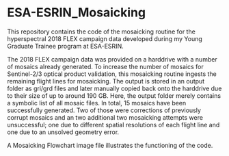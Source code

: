# ESA-ESRIN_Mosaicking

This repository contains the code of the mosaicking routine for the hyperspectral 2018 FLEX campaign data developed during my Young Graduate Trainee program at ESA-ESRIN.

The 2018 FLEX campaign data was provided on a harddrive with a number of mosaics already generated. To increase the number of mosaics for Sentinel-2/3 optical product validation, this mosaicking routine ingests the remaining flight lines for mosaicking. The output is stored in an output folder as gri/grd files and later manually copied back onto the harddrive due to their size of up to around 190 GB. Here, the output folder merely contains a symbolic list of all mosaic files. In total, 15 mosaics have been successfully generated. Two of those were corrections of previously corrupt mosaics and an two additional two mosaicking attempts were unsuccessful; one due to different spatial resolutions of each flight line and one due to an unsolved geometry error.

A Mosaicking Flowchart image file illustrates the functioning of the code.
